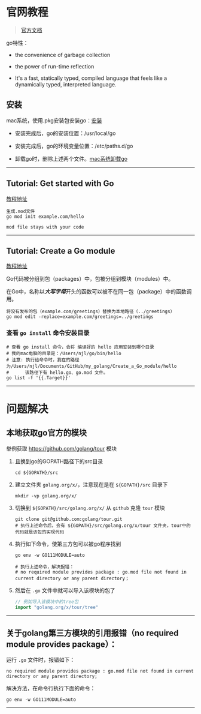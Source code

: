 

# 官网教程

> [官方文档](https://golang.google.cn/doc/)



go特性：

- the convenience of garbage collection 

- the power of run-time reflection

- It's a fast, statically typed, compiled language that feels like a dynamically typed, interpreted language.



## 安装

mac系统，使用.pkg安装包安装go：[安装](https://golang.google.cn/doc/install)

- 安装完成后，go的安装位置：/usr/local/go
- 安装完成后，go的环境变量位置：/etc/paths.d/go

- 卸载go时，删除上述两个文件。[mac系统卸载go](https://golang.google.cn/doc/manage-install#uninstalling)



---



## Tutorial: Get started with Go

[教程地址](https://golang.google.cn/doc/tutorial/getting-started)

```
生成.mod文件
go mod init example.com/hello

mod file stays with your code
```



---



## Tutorial: Create a Go module

[教程地址](https://golang.google.cn/doc/tutorial/create-module)

Go代码被分组到包（packages）中，包被分组到模块（modules）中。

在Go中，名称以***大写字母***开头的函数可以被不在同一包（package）中的函数调用。



```
将没有发布的包（example.com/greetings）替换为本地路径（../greetings）
go mod edit -replace=example.com/greetings=../greetings
```



### 查看 `go install` 命令安装目录

```shell
# 查看 go install 命令，会将 编译好的 hello 应用安装到哪个目录
# 我的mac电脑的目录是：/Users/njl/go/bin/hello
# 注意: 执行给命令时，我在的路径为/Users/njl/Documents/GitHub/my_golang/Create_a_Go_module/hello
#      该路径下有 hello.go、go.mod 文件。
go list -f '{{.Target}}'
```



---



# 问题解决

## 本地获取go官方的模块

举例获取 https://github.com/golang/tour 模块

1. 且换到go的GOPATH路径下的src目录

    ```shell
    cd ${GOPATH}/src
    ```

2. 建立文件夹 `golang.org/x/`，注意现在是在 `${GOPATH}/src` 目录下

    ```shell
    mkdir -vp golang.org/x/
    ```

3. 切换到 `${GOPATH}/src/golang.org/x/` 从 `github` 克隆 `tour` 模块

    ```shell
    git clone git@github.com:golang/tour.git
    # 执行上述命令后，会有 ${GOPATH}/src/golang.org/x/tour 文件夹，tour中的代码就是该包的实现代码
    ```

4. 执行如下命令，使第三方包可以被go程序找到

    ```shell
    go env -w GO111MODULE=auto 
    
    # 执行上述命令，解决报错：
    # no required module provides package : go.mod file not found in current directory or any parent directory；
    ```

5. 然后在 `.go` 文件中就可以导入该模块的包了

    ```go
    // 例如导入该模块中的tree包
    import "golang.org/x/tour/tree"
    ```

    

---



## 关于golang第三方模块的引用报错（no required module provides package）：

运行 `.go` 文件时，报错如下：

```shell
no required module provides package : go.mod file not found in current directory or any parent directory;
```

解决方法，在命令行执行下面的命令：

```shell
go env -w GO111MODULE=auto
```



---



